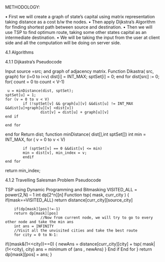 METHODOLOGY:

•	First we will create a graph of state’s capital using matrix representation taking distance as a cost b/w the nodes.
•	Then apply Dijkstra’s Algorithm for finding shortest path between source and destination.
•	Then we will use TSP to find optimum route, taking some other states capital as an intermediate destination.
•	 We will be taking the input from the user at client side and all the computation will be doing on server side.



4.1	Algorithms

4.1.1	Dijkastra’s Pseudocode

Input source =src; and graph of adjacency  matrix.
Function Dikastra( src, graph)
for  (i=0 to i<v)
	dist[i] = INT_MAX;
	sptSet[i] = 0;
end for
dist[src] := 0;
for( count = 0 to count < V-1)
	
	 u = minDistance(dist, sptSet);
	sptSet[u] = 1;
	for (v = 0 to v < V)
			if (!sptSet[v] && graph[u][v] &&dist[u] != INT_MAX &&dist[u]+graph[u][v] <dist[v])
					dist[v] = dist[u] + graph[u][v]
	end if

	end for
end for
Return dist;
function minDistance( dist[],int sptSet[])
	int min = INT_MAX,
	for ( v = 0 to v < V)
	
			if (sptSet[v] == 0 &&dist[v] <= min)
			min = dist[v], min_index = v;
			endif
	end for
return min_index;


4.1.2 Travelling Salesman Problem Pseudocode

TSP using Dynamic Programming and Bitmasking
             VISITED_ALL =  power(2,N) – 1
int dp[2^n][n]
              Function tsp( mask, curr_city )
     {	
		if(mask==VISITED_ALL)
		return distance[curr_city][source_city]
	
		if(dp[mask][pos]!=-1)
		return dp[mask][pos]
	                //Now from current node, we will try to go to every other node and take the min ans
		int ans = INFINITY
		//Visit all the unvisited cities and take the best route
		for city = 0 to N-1:
if((mask&(1<<city))==0)
		  {
newAns  =  distance[curr_city][city]  +  tsp( mask|(1<<city), city) 
			ans = minimum of (ans , newAns)
		  }
End if
End for
	}
	return dp[mask][pos] = ans;
} 




